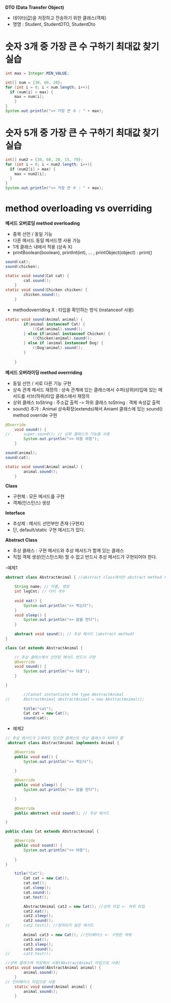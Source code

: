 
**DTO (Data Transfer Object)**
- 데이터(값)을 저장하고 전송하기 위한 클래스(객체)
- 명명 : Student, StudentDTO, StudentDto

# 숫자 3개 중 가장 큰 수 구하기 최대값 찾기 실습
```java
int max = Integer.MIN_VALUE;

int[] num = {30, 60, 20};
for (int i = 0; i < num.length; i++){
  if (num[i] > max) {
    max = num[i];
    }
}
System.out.println(">> 가장 큰 수 : " + max);			
```

# 숫자 5개 중 가장 큰 수 구하기 최대값 찾기 실습

```java
int[] num2 = {30, 60, 20, 15, 70};
for (int i = 0; i < num2.length; i++){
  if (num2[i] > max) {
    max = num2[i];
  }
}
System.out.println(">> 가장 큰 수 : " + max);			
```
# method overloading vs overriding

**메서드 오버로딩 method overloading**
- 중복 선언 / 동일 기능
- 다른 메서드 동일 메서드명 사용 가능
- 1개 클래스 내에서 적용 (상속 X)
- printBoolean(boolean), printInt(int), ... , printObject(object) : print()
```java
sound(cat);
sound(chicken);
```
```java
static void sound(Cat cat) {
		cat.sound();
	}
static void sound(Chicken chicken) {
		chicken.sound();
	}
```
- methodoverriding X : 타입을 확인하는 방식 (instanceof 사용)
```java
static void sound(Animal animal) {
		if(animal instanceof Cat) {
			((Cat)animal).sound();
		} else if(animal instanceof Chicken) {
			((Chicken)animal).sound();
		} else if (animal instanceof Dog) {
			((Dog)animal).sound();
		}
		
	}
```

**메서드 오버라이딩 method overrriding**
- 동일 선언 / 서로 다른 기능 구현
- 상속 관계 메서드 재정의 : 상속 관계에 있는 클래스에서 수퍼(상위)타입에 있는 메서드를 서브(하위)타입 클래스에서 재정의
- 상위 클래스 toString : 주소값 출력 -> 하위 클래스 toString : 객체 속성값 출력
- sound() 추가 : Animal 상속확장(extends)해서 Aniaml 클래스에 있는 sound() method override 구현 
```java
@Override
	void sound() {
//		super.sound(); // 상위 클래스의 기능을 사용
		System.out.println(">> 야옹 야옹");
	}
```
```java
sound(animal);
sound(cat);
```
```java
static void sound(Animal animal) {
		animal.sound();
	}
```

**Class**
- 구현체 : 모든 메서드를 구현
- 객체(인스턴스) 생성

**Interface**
- 추상체 : 메서드 선언부만 존재 (구현X)
- 단, default/static 구현 메서드가 있다.


**Abstract Class**
- 추상 클래스 : 구현 메서드와 추상 메서드가 함께 있는 클래스
- 직접 객체 생성(인스턴스화) 할 수 없고 반드시 추상 메서드가 구현되어야 한다.

-예제1
```java
abstract class AbstractAnimal { //abstract class에서만 abstract method 사용 가능

	String name; // 이름, 명칭
	int legCnt; // 다리 개수
	
	void eat() {
		System.out.println(">> 먹는다");
	}
	void sleep() {
		System.out.println(">> 잠을 잔다");
	}
	
	abstract void sound(); // 추상 메서드 (abstract method)
}
```
```java
class Cat extends AbstractAnimal {

	// 추상 클래스에서 선언된 메서드 반드시 구현
	@Override
	void sound() {
		System.out.println(">> 야옹");
	}

}
```
```java
		//Cannot instantiate the type AbstractAnimal
//		AbstractAnimal abstractAnimal = new AbstractAnimal();
		
		title("cat");
		Cat cat = new Cat();
		sound(cat);
```
- 예제2
```java
// 추상 메서드가 1개라도 있으면 클래스도 추상 클래스가 되어야 함
 abstract class AbstractAnimal implements Animal {

	@Override
	public void eat() {
		System.out.println(">> 먹는다");
		
	}

	@Override
	public void sleep() {
		System.out.println(">> 잠을 잔다");
		
	}

	@Override
	public abstract void sound(); // 추상 메서드

}
```
```java
public class Cat extends AbstractAnimal {

	@Override
	public void sound() {
		System.out.println(">> 야옹");
		
	}
}
```
```java
	title("Cat");
		Cat cat = new Cat();
		cat.eat();
		cat.sleep();
		cat.sound();
		cat.test();

		AbstractAnimal cat2 = new Cat(); //상위 타입 <- 하위 타입
		cat2.eat();
		cat2.sleep();
		cat2.sound();
//		cat2.test(); //정의되지 않은 메서드
		
		Animal cat3 = new Cat(); //인터페이스 <- 구현한 객체
		cat3.eat();
		cat3.sleep();
		cat3.sound();
//		cat3.test();
```
```java
//상위 클래스에 저장해서 사용(AbstractAnimal 타입으로 사용)
static void sound(AbstractAnimal animal) {
		animal.sound();
	}
// 인터페이스 타입으로 사용
	static void sound(Animal animal) {
		animal.sound();
	}
```

